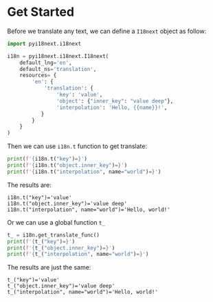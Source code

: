 # Get Started

Before we translate any text, we can define a `I18next` object as follow:

```python
import pyi18next.i18next

i18n = pyi18next.i18next.I18next(
    default_lng='en',
    default_ns='translation',
    resources= {
        'en': {
            'translation': {
                'key': 'value',
                'object': {"inner_key": "value deep"},
                'interpolation': 'Hello, {{name}}!',
           }
        }
    }
)
```

Then we can use `i18n.t` function to get translate:

```python
print(f'{i18n.t("key")=}')
print(f'{i18n.t("object.inner_key")=}')
print(f'{i18n.t("interpolation", name="world")=}')
```

The results are:

```
i18n.t("key")='value'
i18n.t("object.inner_key")='value deep'
i18n.t("interpolation", name="world")='Hello, world!'
```

Or we can use a global function `t_`

```python
t_ = i18n.get_translate_func()
print(f'{t_("key")=}')
print(f'{t_("object.inner_key")=}')
print(f'{t_("interpolation", name="world")=}')
```

The results are just the same:

```
t_("key")='value'
t_("object.inner_key")='value deep'
t_("interpolation", name="world")='Hello, world!'
```
